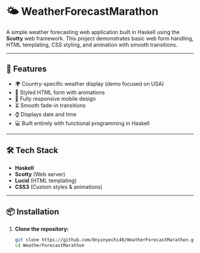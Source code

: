 # 🌤️ WeatherForecastMarathon

A simple weather forecasting web application built in Haskell using the **Scotty** web framework. This project demonstrates basic web form handling, HTML templating, CSS styling, and animation with smooth transitions.

---

## 🚀 Features

- 🌍 Country-specific weather display (demo focused on USA)
- 🧾 Styled HTML form with animations
- 📱 Fully responsive mobile design
- ⏳ Smooth fade-in transitions
- ⌚ Displays date and time
- 💻 Built entirely with functional programming in Haskell

---

## 🛠️ Tech Stack

- **Haskell**
- **Scotty** (Web server)
- **Lucid** (HTML templating)
- **CSS3** (Custom styles & animations)

---

## 📦 Installation

1. **Clone the repository:**

   ```bash
   git clone https://github.com/Onyinyechi46/WeatherForecastMarathon.git
   cd WeatherForecastMarathon
